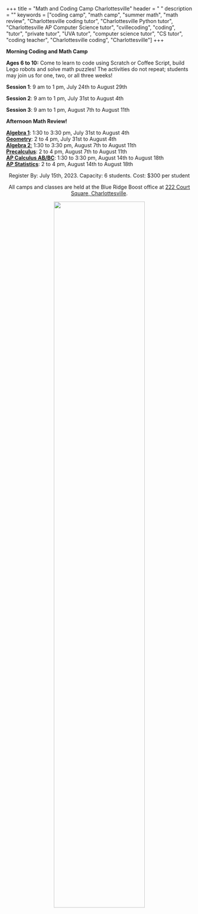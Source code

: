 +++
title = "Math and Coding Camp Charlottesville"
header = " "
description = ""
keywords = ["coding camp", "math camp", "summer math",  "math review", "Charlottesville coding tutor", "Charlottesville Python tutor", "Charlottesville AP Computer Science tutor", "cvillecoding", "coding", "tutor", "private tutor", "UVA tutor", "computer science tutor", "CS tutor", "coding teacher", "Charlottesville coding", "Charlottesville"]
+++
 

<div class="container">

<div class="row">

<p></p>


<div class="row">
<div class="col-sm-4" align="left">
<b>Morning Coding and Math Camp</b>
<p></p>

**Ages 6 to 10:** Come to learn to code using Scratch or Coffee Script, build Lego robots and solve math puzzles! The activities do not repeat; students may join us for one, two, or all three weeks!

**Session 1**: 9 am to 1 pm, July 24th to August 29th 

**Session 2**: 9 am to 1 pm, July 31st to August 4th 

**Session 3**: 9 am to 1 pm, August 7th to August 11th 

</div>


<div class="col-sm-6" align="left">
<b>Afternoon Math Review!</b><br>
<p></p>

<a href="/algebra1"><b>Algebra 1</b></a>: 1:30 to 3:30 pm, July 31st to August 4th <br>
<a href="/geometry"><b>Geometry</b></a>: 2 to 4 pm, July 31st to August 4th <br>
<a href="/algebra2"><b>Algebra 2</b>:</a> 1:30 to 3:30 pm, August 7th to August 11th <br>
<a href="/precalc"><b>Precalculus</b></a>: 2 to 4 pm, August 7th to August 11th <br> 
<a href="/calc"><b>AP Calculus AB/BC</b></a>: 1:30 to 3:30 pm, August 14th to August 18th <br>
<a href="/stats"><b>AP Statistics</b></a>: 2 to 4 pm, August 14th to August 18th
<p>

</p>

</div>

<p></p>



<div class="row">
<div class="col-md-9" align="center">

<p></p>
<div class="lightnote">
Register By: July 15th, 2023. Capacity: 6 students. Cost: $300 per student <br>
</div>

<p>

</p></p>

<div class="hanging">All camps and classes are held at the Blue Ridge Boost office at <a href="https://www.google.com/maps/place/222+Court+Square,+Charlottesville,+VA+22902/@38.0310664,-78.4791609,17z/data=!3m1!4b1!4m5!3m4!1s0x89b38627a3559ba7:0x8f9b07d311b4dd9b!8m2!3d38.0310622!4d-78.4769669">222 Court Square, Charlottesville</a>. </div>

<p></p>
<p>
<img src="/images/coding.png" width=70%">
</div>
</div>

</div>
<p>
</p>




